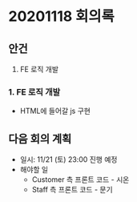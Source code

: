 # 20201118 회의록

## 안건
1. FE 로직 개발

### 1. FE 로직 개발
- HTML에 들어갈 js 구현

## 다음 회의 계획
- 일시: 11/21 (토) 23:00 진행 예정
- 해야할 일
    - Customer 측 프론트 코드 - 시온
    - Staff 측 프론트 코드 - 문기